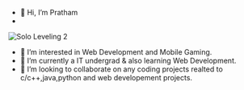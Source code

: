 
- 👋 Hi, I’m Pratham
- 
![Solo Leveling 2](https://user-images.githubusercontent.com/83241608/236195774-7642b469-4edd-416c-9ff1-556f50383793.gif)

- 👀 I’m interested in Web Development and Mobile Gaming.
- 🌱 I’m currently a IT undergrad & also learning Web Development.
- 💞️ I’m looking to collaborate on any coding projects realted to c/c++,java,python and web developement projects.

<!---
Mr-Pratham/Mr-Pratham is a ✨ special ✨ repository because its `README.md` (this file) appears on your GitHub profile.
You can click the Preview link to take a look at your changes.
--->
